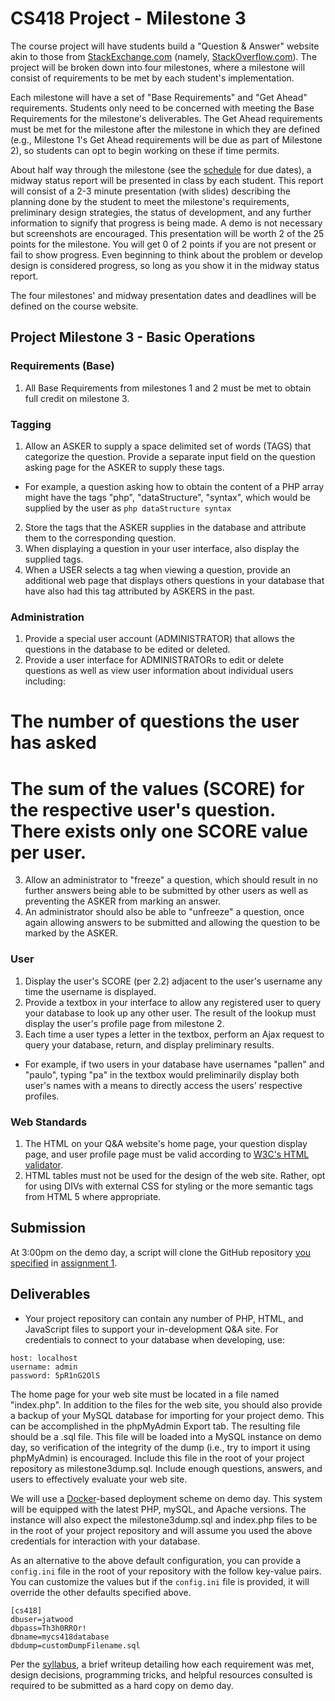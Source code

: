 # CS418 Project - Milestone 3

The course project will have students build a "Question & Answer" website akin to those from [StackExchange.com](http://StackExchange.com) (namely, [StackOverflow.com](http://StackOverflow.com)). The project will be broken down into four milestones, where a milestone will consist of requirements to be met by each student's implementation.

Each milestone will have a set of "Base Requirements" and "Get Ahead" requirements. Students only need to be concerned with meeting the Base Requirements for the milestone's deliverables. The Get Ahead requirements must be met for the milestone after the milestone in which they are defined (e.g., Milestone 1's Get Ahead requirements will be due as part of Milestone 2), so students can opt to begin working on these if time permits.

About half way through the milestone (see the [schedule](http://www.cs.odu.edu/~mkelly/semester/2015_spring/cs418/) for due dates), a midway status report will be presented in class by each student. This report will consist of a 2-3 minute presentation (with slides) describing the planning done by the student to meet the milestone's requirements, preliminary design strategies, the status of development, and any further information to signify that progress is being made. A demo is not necessary but screenshots are encouraged. This presentation will be worth 2 of the 25 points for the milestone. You will get 0 of 2 points if you are not present or fail to show progress. Even beginning to think about the problem or develop design is considered progress, so long as you show it in the midway status report.

The four milestones' and midway presentation dates and deadlines will be defined on the course website.


## Project Milestone 3 - Basic Operations

### Requirements (Base)
1. All Base Requirements from milestones 1 and 2 must be met to obtain full credit on milestone 3.

### Tagging
1. Allow an ASKER to supply a space delimited set of words (TAGS) that categorize the question. Provide a separate input field on the question asking page for the ASKER to supply these tags.
  * For example, a question asking how to obtain the content of a PHP array might have the tags "php", "dataStructure", "syntax", which would be supplied by the user as `php dataStructure syntax`
2. Store the tags that the ASKER supplies in the database and attribute them to the corresponding question.
3. When displaying a question in your user interface, also display the supplied tags.
4. When a USER selects a tag when viewing a question, provide an additional web page that displays others questions in your database that have also had this tag attributed by ASKERS in the past.

### Administration
1. Provide a special user account (ADMINISTRATOR) that allows the questions in the database to be edited or deleted.
2. Provide a user interface for ADMINISTRATORs to edit or delete questions as well as view user information about individual users including:
  # The number of questions the user has asked
  # The sum of the values (SCORE) for the respective user's question. There exists only one SCORE value per user.
3. Allow an administrator to "freeze" a question, which should result in no further answers being able to be submitted by other users as well as preventing the ASKER from marking an answer.
4. An administrator should also be able to "unfreeze" a question, once again allowing answers to be submitted and allowing the question to be marked by the ASKER.

### User
1. Display the user's SCORE (per 2.2) adjacent to the user's username any time the username is displayed.
2. Provide a textbox in your interface to allow any registered user to query your database to look up any other user. The result of the lookup must display the user's profile page from milestone 2.
3. Each time a user types a letter in the textbox, perform an Ajax request to query your database, return, and display preliminary results.
  * For example, if two users in your database have usernames "pallen" and "paulo", typing "pa" in the textbox would preliminarily display both user's names with a means to directly access the users' respective profiles.

### Web Standards
1. The HTML on your Q&A website's home page, your question display page, and user profile page must be valid according to <a href="http://validator.w3.org/">W3C's HTML validator</a>.
2. HTML tables must not be used for the design of the web site. Rather, opt for using DIVs with external CSS for styling or the more semantic tags from HTML 5 where appropriate.

## Submission

At 3:00pm on the demo day, a script will clone the GitHub repository [you specified](https://github.com/machawk1/ODUCS418/tree/spring2015/users) in [assignment 1](http://www.cs.odu.edu/~mkelly/semester/2015_spring/cs418/assignments/assignment1.html).

## Deliverables

* Your project repository can contain any number of PHP, HTML, and JavaScript files to support your in-development Q&A site. For credentials to connect to your database when developing, use:

```
host: localhost
username: admin
password: 5pR1nG2OlS
```

The home page for your web site must be located in a file named "index.php".  In addition to the files for the web site, you should also provide a backup of your MySQL database for importing for your project demo. This can be accomplished in the phpMyAdmin Export tab. The resulting file should be a .sql file. This file will be loaded into a MySQL instance on demo day, so verification of the integrity of the dump (i.e., try to import it using phpMyAdmin) is encouraged. Include this file in the root of your project repository as milestone3dump.sql. Include enough questions, answers, and users to effectively evaluate your web site.

We will use a [Docker](https://www.docker.com/)-based deployment scheme on demo day. This system will be equipped with the latest PHP, mySQL, and Apache versions. The instance will also expect the milestone3dump.sql and index.php files to be in the root of your project repository and will assume you used the above credentials for interaction with your database.

As an alternative to the above default configuration, you can provide a `config.ini` file in the root of your repository with the follow key-value pairs. You can customize the values but if the `config.ini` file is provided, it will override the other defaults specified above.

```
[cs418]
dbuser=jatwood
dbpass=Th3h0RROr!
dbname=mycs418database
dbdump=customDumpFilename.sql
```

Per the [syllabus](http://www.cs.odu.edu/~mkelly/semester/2015_spring/cs418/syllabus.txt), a brief writeup detailing how each requirement was met, design decisions, programming tricks, and helpful resources consulted is required to be submitted as a hard copy on demo day.
